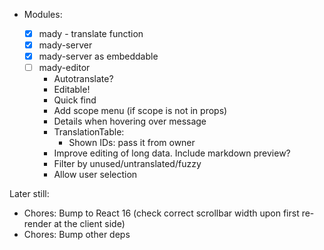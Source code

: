 - Modules:

  - [x] mady - translate function
  - [x] mady-server
  - [x] mady-server as embeddable
  - [ ] mady-editor
    - Autotranslate?
    - Editable!
    - Quick find
    - Add scope menu (if scope is not in props)
    - Details when hovering over message
    - TranslationTable:
      - Shown IDs: pass it from owner
    - Improve editing of long data. Include markdown preview?
    - Filter by unused/untranslated/fuzzy
    - Allow user selection

Later still:

- Chores: Bump to React 16 (check correct scrollbar width upon first re-render at the client side)
- Chores: Bump other deps
